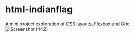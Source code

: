 # html-indianflag
A mini project exploration of CSS layouts, Flexbox and Grid
![Screenshot (442)](https://github.com/user-attachments/assets/01699bea-5179-4be5-8c0a-2fb3f51e6707)

